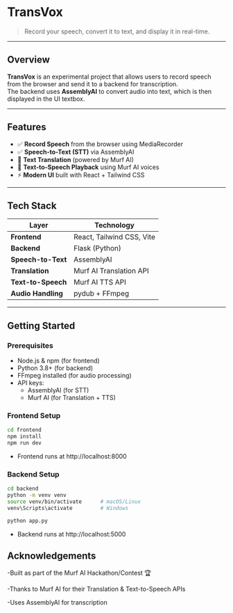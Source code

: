 # TransVox

> Record your speech, convert it to text, and display it in real-time.

---

## Overview
**TransVox** is an experimental project that allows users to record speech from the browser and send it to a backend for transcription.  
The backend uses **AssemblyAI** to convert audio into text, which is then displayed in the UI textbox.  


---

## Features

- ✅ **Record Speech** from the browser using MediaRecorder  
- ✅ **Speech-to-Text (STT)** via AssemblyAI  
- 🚧 **Text Translation** (powered by Murf AI)  
- 🚧 **Text-to-Speech Playback** using Murf AI voices  
- ⚡ **Modern UI** built with React + Tailwind CSS

---

## Tech Stack

| Layer                | Technology                       |
|-----------------------|----------------------------------|
| **Frontend**          | React, Tailwind CSS, Vite        |
| **Backend**           | Flask (Python)                  |
| **Speech-to-Text**    | AssemblyAI                      |
| **Translation**| Murf AI Translation API          |
| **Text-to-Speech** | Murf AI TTS API             |
| **Audio Handling**    | pydub + FFmpeg                  |


---

## Getting Started

### Prerequisites
- Node.js & npm (for frontend)  
- Python 3.8+ (for backend)  
- FFmpeg installed (for audio processing)  
- API keys:  
  - AssemblyAI (for STT)  
  - Murf AI (for Translation + TTS) 

### Frontend Setup
```bash
cd frontend
npm install
npm run dev
```
- Frontend runs at http://localhost:8000

### Backend Setup
```bash
cd backend
python -m venv venv
source venv/bin/activate      # macOS/Linux
venv\Scripts\activate         # Windows

python app.py
```

- Backend runs at http://localhost:5000

## Acknowledgements

-Built as part of the Murf AI Hackathon/Contest 🏆

-Thanks to Murf AI for their Translation & Text-to-Speech APIs

-Uses AssemblyAI for transcription


